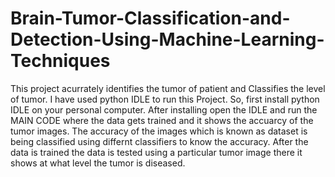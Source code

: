 # Brain-Tumor-Classification-and-Detection-Using-Machine-Learning-Techniques
This project acurrately identifies the tumor of patient and Classifies the level of tumor. 
I have used python IDLE to run this Project.
So, first install python IDLE on your personal computer.
After installing open the IDLE and run the MAIN CODE where the data gets trained and it shows the accuarcy of the tumor images.
The accuracy of the images which is known as dataset is being classified using differnt classifiers to know the accuracy.
After the data is trained the data is tested using a particular tumor image there it shows at what level the tumor is diseased.
